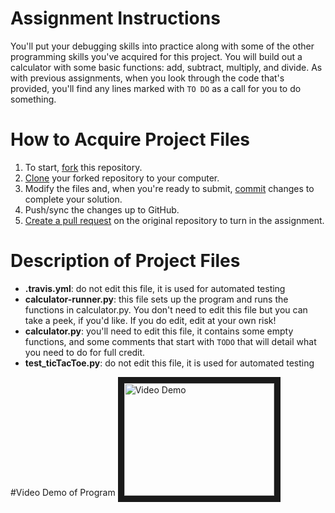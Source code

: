 # Assignment Instructions

You'll put your debugging skills into practice along with some of the other programming skills you've acquired for this project. You will build out a calculator with some basic functions: add, subtract, multiply, and divide. As with previous assignments, when you look through the code that's provided, you'll find any lines marked with `TO DO` as a call for you to do something.

# How to Acquire Project Files

1. To start, [fork](https://guides.github.com/activities/forking/#fork) this repository.
2. [Clone](https://guides.github.com/activities/forking/#clone) your forked repository to your computer.
3. Modify the files and, when you're ready to submit, [commit](https://guides.github.com/activities/forking/#making-changes) changes to complete your solution.
4. Push/sync the changes up to GitHub.
5. [Create a pull request](https://guides.github.com/activities/forking/#making-a-pull-request) on the original repository to turn in the assignment.

# Description of Project Files
* **.travis.yml**: do not edit this file, it is used for automated testing
* **calculator-runner.py**: this file sets up the program and runs the functions in calculator.py. You don't need to edit this file but you can take a peek, if you'd like. If you do edit, edit at your own risk!
* **calculator.py**: you'll need to edit this file, it contains some empty functions, and some comments that start with `TODO` that will detail what you need to do for full credit.
* **test_ticTacToe.py**: do not edit this file, it is used for automated testing

#Video Demo of Program
<a href="http://www.youtube.com/watch?feature=player_embedded&v=8ZQCnTR4Tdg
" target="_blank"><img src="http://img.youtube.com/vi/8ZQCnTR4Tdg/0.jpg" 
alt="Video Demo" width="240" height="180" border="10" /></a>
